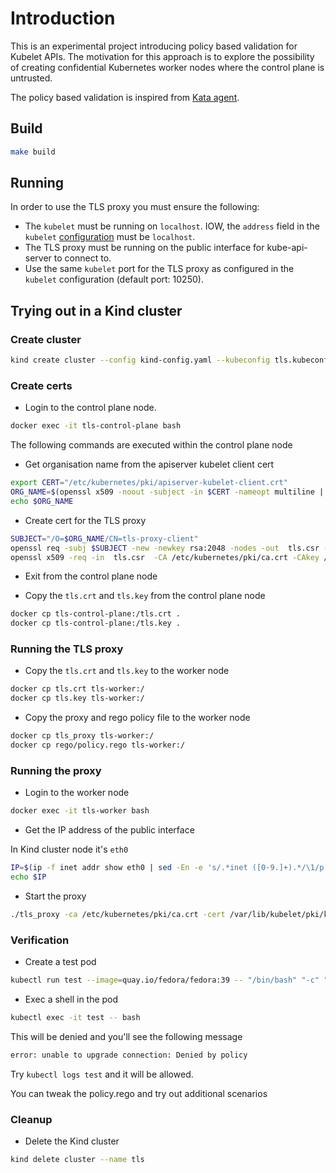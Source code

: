 # Introduction

This is an experimental project introducing policy based validation for Kubelet APIs.
The motivation for this approach is to explore the possibility of creating confidential Kubernetes worker nodes
where the control plane is untrusted.

The policy based validation is inspired from [Kata agent](https://github.com/kata-containers/kata-containers/blob/main/docs/how-to/how-to-use-the-kata-agent-policy.md).

## Build

```sh
make build
```

## Running

In order to use the TLS proxy you must ensure the following:

- The `kubelet` must be running on `localhost`. IOW, the `address` field in the `kubelet` [configuration](https://kubernetes.io/docs/tasks/administer-cluster/kubelet-config-file/#create-the-config-file) must be `localhost`.
- The TLS proxy must be running on the public interface for kube-api-server to connect to.
- Use the same `kubelet` port for the TLS proxy as configured in the `kubelet` configuration (default port: 10250).

## Trying out in a Kind cluster

### Create cluster

```sh
kind create cluster --config kind-config.yaml --kubeconfig tls.kubeconfig
```

### Create certs

- Login to the control plane node.
  
```sh
docker exec -it tls-control-plane bash
```

The following commands are executed within the control plane node

- Get organisation name from the apiserver kubelet client cert

```sh
export CERT="/etc/kubernetes/pki/apiserver-kubelet-client.crt"
ORG_NAME=$(openssl x509 -noout -subject -in $CERT -nameopt multiline | sed -n 's/ *organizationName *= //p')
echo $ORG_NAME
```

- Create cert for the TLS proxy

```sh
SUBJECT="/O=$ORG_NAME/CN=tls-proxy-client"
openssl req -subj $SUBJECT -new -newkey rsa:2048 -nodes -out  tls.csr -keyout tls.key
openssl x509 -req -in  tls.csr  -CA /etc/kubernetes/pki/ca.crt -CAkey /etc/kubernetes/pki/ca.key -CAcreateserial -out tls.crt -days 375 -sha256
```

- Exit from the control plane node

- Copy the `tls.crt` and `tls.key` from the control plane node

```sh
docker cp tls-control-plane:/tls.crt .
docker cp tls-control-plane:/tls.key .
```

### Running the TLS proxy

- Copy the `tls.crt` and `tls.key` to the worker node

```sh
docker cp tls.crt tls-worker:/
docker cp tls.key tls-worker:/
```

- Copy the proxy and rego policy file to the worker node

```sh
docker cp tls_proxy tls-worker:/
docker cp rego/policy.rego tls-worker:/
```

### Running the proxy

- Login to the worker node
  
```sh
docker exec -it tls-worker bash
```

- Get the IP address of the public interface

In Kind cluster node it's `eth0`

```sh
IP=$(ip -f inet addr show eth0 | sed -En -e 's/.*inet ([0-9.]+).*/\1/p')
echo $IP
```

- Start the proxy

```sh
./tls_proxy -ca /etc/kubernetes/pki/ca.crt -cert /var/lib/kubelet/pki/kubelet.crt -key /var/lib/kubelet/pki/kubelet.key -kubelet-url https://localhost:10250 -listen $IP:10250 -client-cert tls.crt  -client-key tls.key --kubelet-host tls-worker -rego --insecure
```

### Verification

- Create a test pod
  
```sh
kubectl run test --image=quay.io/fedora/fedora:39 -- "/bin/bash" "-c" "sleep 36000"
```

- Exec a shell in the pod

```sh
kubectl exec -it test -- bash
```

This will be denied and you'll see the following message

```sh
error: unable to upgrade connection: Denied by policy
```

Try `kubectl logs test` and it will be allowed.

You can tweak the policy.rego and try out additional scenarios

### Cleanup

- Delete the Kind cluster

```sh
kind delete cluster --name tls
```